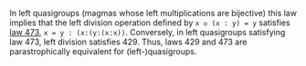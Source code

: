 In left quasigroups (magmas whose left multiplications are bijective) this law implies that the left division operation defined by `x ◇ (x : y) = y` satisfies [law 473](https://teorth.github.io/equational_theories/implications/?473), `x = y : (x:(y:(x:x))`.  Conversely, in left quasigroups satisfying law 473, left division satisfies 429.  Thus, laws 429 and 473 are parastrophically equivalent for (left-)quasigroups.

